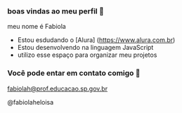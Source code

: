### boas vindas ao meu perfil 🐴
 meu nome é Fabiola
 
 - Estou esdudando o [Alura] (https://www.alura.com.br)
 - Estou desenvolvendo na linguagem JavaScript
 - utilizo esse espaço para organizar meu projetos 

### Você pode entar em contato comigo 📧
fabiolah@prof.educacao.sp.gov.br

@fabiolaheloisa

![]()


<!--
**ProfFaHElo/ProfFaHelo** is a ✨ _special_ ✨ repository because its `README.md` (this file) appears on your GitHub profile.

Here are some ideas to get you started:

- 🔭 I’m currently working on ...
- 🌱 I’m currently learning ...
- 👯 I’m looking to collaborate on ...
- 🤔 I’m looking for help with ...
- 💬 Ask me about ...
- 📫 How to reach me: ...
- 😄 Pronouns: ...
- ⚡ Fun fact: ...
-->
